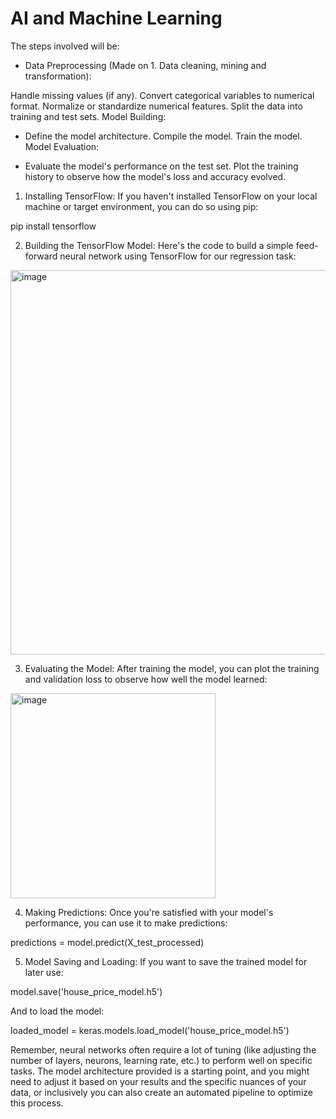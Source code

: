 # AI and Machine Learning

The steps involved will be:

- Data Preprocessing (Made on 1. Data cleaning, mining and transformation):

Handle missing values (if any).
Convert categorical variables to numerical format.
Normalize or standardize numerical features.
Split the data into training and test sets.
Model Building:

- Define the model architecture.
Compile the model.
Train the model.
Model Evaluation:

- Evaluate the model's performance on the test set.
Plot the training history to observe how the model's loss and accuracy evolved.

1. Installing TensorFlow:
If you haven't installed TensorFlow on your local machine or target environment, you can do so using pip:

pip install tensorflow

2. Building the TensorFlow Model:
Here's the code to build a simple feed-forward neural network using TensorFlow for our regression task:

<img width="615" alt="image" src="https://github.com/Jhonnatan7br/Hard-Luxury-Paris-Housing/assets/104907786/77204f1b-7c90-4745-9495-91286e25dfa9">

3. Evaluating the Model:
After training the model, you can plot the training and validation loss to observe how well the model learned:

<img width="328" alt="image" src="https://github.com/Jhonnatan7br/Hard-Luxury-Paris-Housing/assets/104907786/b2b99333-12af-4b40-aee1-489978c7cd87">

4. Making Predictions:
Once you're satisfied with your model's performance, you can use it to make predictions:

predictions = model.predict(X_test_processed)

5. Model Saving and Loading:
If you want to save the trained model for later use:

model.save('house_price_model.h5')

And to load the model:

loaded_model = keras.models.load_model('house_price_model.h5')

Remember, neural networks often require a lot of tuning (like adjusting the number of layers, neurons, learning rate, etc.) to perform well on specific tasks. The model architecture provided is a starting point, and you might need to adjust it based on your results and the specific nuances of your data, or inclusively you can also create an automated pipeline to optimize this process.
